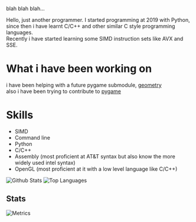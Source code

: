 blah blah blah...

Hello, just another programmer. I started programming at 2019 with Python, since then i have learnt C/C++ and other similar C style programming languages.  
Recently i have started learning some SIMD instruction sets like AVX and SSE.

# What i have been working on
i have been helping with a future pygame submodule, [geometry](https://github.com/novialriptide/pygame_geometry)  
also i have been trying to contribute to [pygame](https://github.com/pygame/pygame)

# Skills
- SIMD   
- Command line  
- Python  
- C/C++  
- Assembly (most proficient at AT&T syntax but also know the more widely used intel syntax)  
- OpenGL (most proficient at it with a low level language like C/C++)  

![Github Stats](https://github-readme-stats.vercel.app/api?username=emc2356&show_icons=true&theme=merko)
![Top Languages](https://github-readme-stats.vercel.app/api/top-langs/?username=emc2356&show_icons=true&hide=css&theme=merko)

## Stats

![Metrics](https://metrics.lecoq.io/emc2356?template=classic&achievements=1&notable=1&isocalendar=1&lines=1&languages=1&isocalendar.duration=full-year&languages.limit=8&languages.sections=most-used&languages.colors=github&languages.threshold=0%25&languages.indepth=false&languages.categories=markup%2C%20programming&languages.recent.categories=markup%2C%20programming&languages.recent.load=300&languages.recent.days=14&achievements.threshold=C&achievements.secrets=true&achievements.display=detailed&achievements.limit=0&notable.repositories=false&config.timezone=America%2FChicago)
